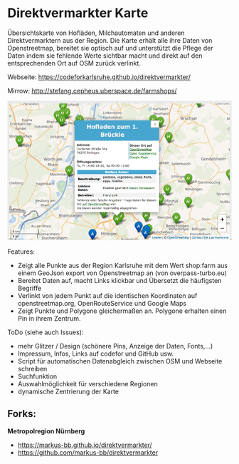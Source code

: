 # Direktvermarkter Karte
Übersichtskarte von Hofläden, Milchautomaten und anderen Direktvermarktern aus der Region. Die Karte erhält alle ihre Daten von Openstreetmap, bereitet sie optisch auf und unterstützt die Pflege der Daten indem sie fehlende Werte sichtbar macht und direkt auf den entsprechenden Ort auf OSM zurück verlinkt.

Webseite: https://codeforkarlsruhe.github.io/direktvermarkter/

Mirrow: http://stefang.cepheus.uberspace.de/farmshops/

![Map example](https://raw.githubusercontent.com/codeforkarlsruhe/direktvermarkter/master/img/direktvermarkter.png)

Features:
- Zeigt alle Punkte aus der Region Karlsruhe mit dem Wert shop:farm aus einem GeoJson export von Openstreetmap an (von overpass-turbo.eu)
- Bereitet Daten auf, macht Links klickbar und Übersetzt die häufigsten Begriffe
- Verlinkt von jedem Punkt auf die identischen Koordinaten auf openstreetmap.org, OpenRouteService und Google Maps
- Zeigt Punkte und Polygone gleichermaßen an. Polygone erhalten einen Pin in ihrem Zentrum.

ToDo (siehe auch Issues):
- mehr Glitzer / Design (schönere Pins, Anzeige der Daten, Fonts,...)
- Impressum, Infos, Links auf codefor und GitHub usw. 
- Script für automatischen Datenabgleich zwischen OSM und Webseite schreiben
- Suchfunktion
- Auswahlmöglichkeit für verschiedene Regionen
- dynamische Zentrierung der Karte


<h2>Forks:</h2>
<b>Metropolregion Nürnberg</b>

- https://markus-bb.github.io/direktvermarkter/
- https://github.com/markus-bb/direktvermarkter